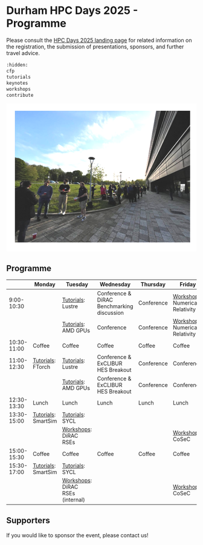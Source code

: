 # Durham HPC Days 2025 - Programme

Please consult the [HPC Days 2025 landing page](https://www.durham.ac.uk/research/institutes-and-centres/data-science/events-/durham---hpc-days/) for related information on the registration, the submission of presentations, sponsors, and further travel advice.

```{toctree}
:hidden:
cfp
tutorials
keynotes
workshops
contribute
```


![HPCDays](../images/HPC-days-pic.png)

## Programme

|             | Monday                 | Tuesday   | Wednesday  | Thursday   | Friday     | Saturday |
| ----------- | ---------------------- | --------- | ---------- | ---------- | ---------- | -------- |
|  9:00-10:30 |                                     | [Tutorials](tutorials): Lustre                   | Conference & DiRAC Benchmarking discussion | Conference | [Workshops](workshops.md): Numerical Relativity | Social   |
|             |                                     | [Tutorials](tutorials): AMD GPUs                 | Conference | Conference | [Workshops](workshops.md): Numerical Relativity | Social |
| 10:30-11:00 | Coffee                              | Coffee                  | Coffee     | Coffee     | Coffee     | Social
| 11:00-12:30 | [Tutorials](tutorials.md): FTorch   | [Tutorials](tutorials): Lustre                   | Conference & ExCLIBUR HES Breakout  | Conference   | Conference  | Social
|             |                                     | [Tutorials](tutorials): AMD GPUs                 | Conference & ExCLIBUR HES Breakout  | Conference   | Conference | Social
| 12:30-13:30 | Lunch                               | Lunch      | Lunch                   | Lunch      | Lunch      | Social
| 13:30-15:00 | [Tutorials](tutorials.md): SmartSim | [Tutorials](tutorials.md): SYCL                  |         |            | |  Social
|             |                                     | [Workshops](workshops.md): DiRAC RSEs            |         |            | [Workshops](workshops.md): CoSeC | Social
| 15:00-15:30 | Coffee                              | Coffee                           | Coffee                  | Coffee     | Coffee     |
| 15:30-17:00 | [Tutorials](tutorials.md): SmartSim | [Tutorials](tutorials.md): SYCL                  |            |            | 
|             |                                     | [Workshops](workshops.md): DiRAC RSEs (internal) |            |            | [Workshops](workshops.md): CoSeC



## Supporters

If you would like to sponsor the event, please contact us!

